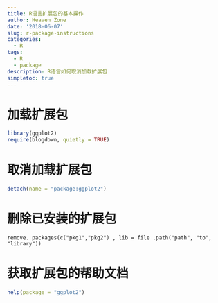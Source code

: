 ```yaml
---
title: R语言扩展包的基本操作
author: Heaven Zone
date: '2018-06-07'
slug: r-package-instructions
categories:
  - R
tags:
  - R
  - package
description: R语言如何取消加载扩展包
simpletoc: true
---
```




# 加载扩展包



```r
library(ggplot2)
require(blogdown, quietly = TRUE)
```


# 取消加载扩展包


```r
detach(name = "package:ggplot2")
```

# 删除已安装的扩展包

```
remove. packages(c("pkg1","pkg2") , lib = file .path("path", "to", "library"))
```

# 获取扩展包的帮助文档


```r
help(package = "ggplot2")
```
